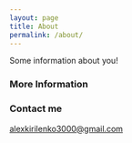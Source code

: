 ```yaml
---
layout: page
title: About
permalink: /about/
---
```


Some information about you!

### More Information



### Contact me

[alexkirilenko3000@gmail.com](mailto:alexkirilenko3000@gmail.com)
